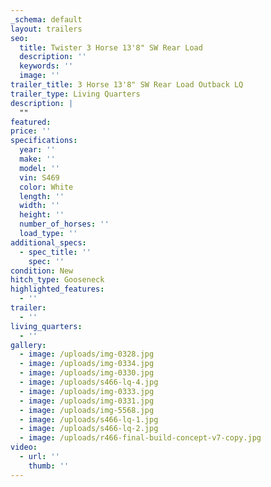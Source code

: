 ```yaml
---
_schema: default
layout: trailers
seo:
  title: Twister 3 Horse 13'8" SW Rear Load
  description: ''
  keywords: ''
  image: ''
trailer_title: 3 Horse 13'8" SW Rear Load Outback LQ
trailer_type: Living Quarters
description: |
  ""
featured:
price: ''
specifications:
  year: ''
  make: ''
  model: ''
  vin: S469
  color: White
  length: ''
  width: ''
  height: ''
  number_of_horses: ''
  load_type: ''
additional_specs:
  - spec_title: ''
    spec: ''
condition: New
hitch_type: Gooseneck
highlighted_features:
  - ''
trailer:
  - ''
living_quarters:
  - ''
gallery:
  - image: /uploads/img-0328.jpg
  - image: /uploads/img-0334.jpg
  - image: /uploads/img-0330.jpg
  - image: /uploads/s466-lq-4.jpg
  - image: /uploads/img-0333.jpg
  - image: /uploads/img-0331.jpg
  - image: /uploads/img-5568.jpg
  - image: /uploads/s466-lq-1.jpg
  - image: /uploads/s466-lq-2.jpg
  - image: /uploads/r466-final-build-concept-v7-copy.jpg
video:
  - url: ''
    thumb: ''
---
```

